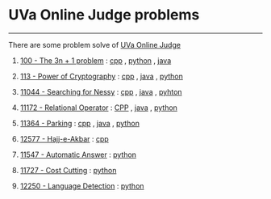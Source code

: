 <h1>UVa Online Judge problems</h1>   

___



There are some problem solve of
[UVa Online Judge](https://onlinejudge.org/)

<ol>
<li>

[100 - The 3n + 1 problem](https://onlinejudge.org/index.php?option=com_onlinejudge&Itemid=8&page=show_problem&problem=36) : 
[cpp](https://github.com/Jubayer934/UVa-Problem-Solve/blob/master/p100.cpp) , [python](https://github.com/Jubayer934/UVa-Problem-Solve/blob/master/p100.py) , [java](https://github.com/Jubayer934/UVa-Problem-Solve/blob/master/p100.java)</li>
<li>

[113 - Power of Cryptography](https://onlinejudge.org/index.php?option=com_onlinejudge&Itemid=8&page=show_problem&problem=49) : [cpp](https://github.com/Jubayer934/UVa-Problem-Solve/blob/master/p113.cpp) , [java](https://github.com/Jubayer934/UVa-Problem-Solve/blob/master/p113.java) , [python](https://github.com/Jubayer934/UVa-Problem-Solve/blob/master/p113.py)</li>
<li>

[11044 - Searching for Nessy](https://onlinejudge.org/index.php?option=com_onlinejudge&Itemid=8&page=show_problem&problem=1985) : [cpp](https://github.com/Jubayer934/UVa-Problem-Solve/blob/master/p11044.cpp) , [java](https://github.com/Jubayer934/UVa-Problem-Solve/blob/master/p11044.java) , [pyhton](https://github.com/Jubayer934/UVa-Problem-Solve/blob/master/p11044.py)</li>
<li>

[11172 - Relational Operator](https://onlinejudge.org/index.php?option=com_onlinejudge&Itemid=8&page=show_problem&problem=2113) : [CPP](https://github.com/Jubayer934/UVa-Problem-Solve/blob/master/p11172.cpp) , [java](https://github.com/Jubayer934/UVa-Problem-Solve/blob/master/p11172.java) , [python](https://github.com/Jubayer934/UVa-Problem-Solve/blob/master/p11172.py)</li>
<li>

[11364 - Parking](https://onlinejudge.org/index.php?option=com_onlinejudge&Itemid=8&page=show_problem&problem=2349) : [cpp](https://github.com/Jubayer934/UVa-Problem-Solve/blob/master/p11364.cpp) , [java](https://github.com/Jubayer934/UVa-Problem-Solve/blob/master/p11364.java) , [python](https://github.com/Jubayer934/UVa-Problem-Solve/blob/master/p11364.py)</li>
<li>

[12577 - Hajj-e-Akbar](https://onlinejudge.org/index.php?option=com_onlinejudge&Itemid=8&page=show_problem&problem=4022) : [cpp](https://github.com/Jubayer934/UVa-Problem-Solve/blob/master/%20p12577.cpp) </li>

<li>

[11547 - Automatic Answer](https://onlinejudge.org/index.php?option=com_onlinejudge&Itemid=8&page=show_problem&problem=2542) : [python](https://github.com/Jubayer934/UVa-Problem-Solve/blob/master/p11547.py)</li>

<li>

[11727 - Cost Cutting](https://onlinejudge.org/index.php?option=com_onlinejudge&Itemid=8&page=show_problem&problem=2827) : [python](https://github.com/Jubayer934/UVa-Problem-Solve/blob/master/p11727.py)</li>

<li>

[12250 - Language Detection](https://onlinejudge.org/index.php?option=com_onlinejudge&Itemid=8&page=show_problem&problem=3402) : [python](https://github.com/Jubayer934/UVa-Problem-Solve/blob/master/p12250.py)</li>